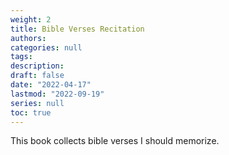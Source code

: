 ```yaml
---
weight: 2
title: Bible Verses Recitation
authors:
categories: null
tags:
description: 
draft: false
date: "2022-04-17"
lastmod: "2022-09-19"
series: null
toc: true
---
```



This book collects bible verses I should memorize.


